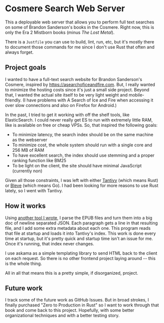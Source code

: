 # Cosmere Search Web Server

This a deployable web server that allows you to perform full text searches on some of Brandon Sanderson's books in the Cosmere. 
Right now, this is only the Era 2 Mistborn books (minus _The Lost Metal_).

There is a `Justfile` you can use to build, lint, run, etc, but it's mostly there to document those commands for me since I don't use Rust that often and always forget.

## Project goals

I wanted to have a full-text search website for Brandon Sanderson's Cosmere, inspired by https://asearchoficeandfire.com. 
But, I really wanted to minimize the hosting costs since it's just a small side project.
Beyond that, I wanted the actual site itself to be very light weight and mobile-friendly.
(I have problems with A Search of Ice and Fire when accessing it over slow connections and also on Firefox for Android.)

In the past, I tried to get it working with off the shelf tools, like ElasticSearch.
I could never really get ES to run with extremely little RAM, like is available on free or cheap VPSs. 
So, that inspired the following goals:

- To minimize latency, the search index should be on the same machine as the webserver
- To minimize cost, the whole system should run with a single core and 256 MB of RAM
- To have excellent search, the index should use stemming and a proper ranking function like BM25
- To be light on the client, the site should have minimal JavaScript (currently non)

Given all those constraints, I was left with either [Tantivy](https://github.com/quickwit-oss/tantivy) (which means Rust) or [Bleve](https://github.com/blevesearch/bleve) (which means Go).
I had been looking for more reasons to use Rust lately, so I went with Tantivy.

## How it works

Using [another tool I wrote](https://github.com/samhclark/cosmere_epub_parser), I parse the EPUB files and turn them into a big doc of newline separated JSON. 
Each paragraph gets a line in that resulting file, and I add some extra metadata about each one. 
This program reads that file at startup and loads it into Tantivy's index. 
This work is done every time at startup, but it's pretty quick and startup time isn't an issue for me. 
Once it's running, that index never changes. 

I use askama as a simple templating library to send HTML back to the client on each request.
So there is no other frontend project laying around -- this is the whole thing. 

All in all that means this is a pretty simple, if disorganized, project. 

## Future work

I track some of the future work as GitHub Issues.
But in broad strokes, I finally purchased "Zero to Production in Rust" so I want to work through that book and come back to this project. 
Hopefully, with some better organizational techniques and with a better testing story.